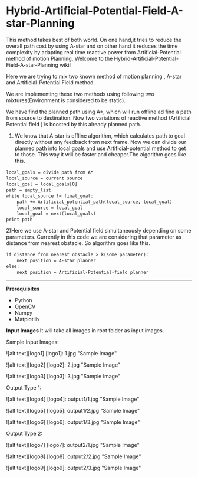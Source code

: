 # Hybrid-Artificial-Potential-Field-A-star-Planning
This method takes best of both world. On one hand,it tries to reduce the overall path cost by using A-star and on other hand it reduces the time complexity by adapting real time reactive power from Artificial-Potential method of motion Planning.
Welcome to the Hybrid-Artificial-Potential-Field-A-star-Planning wiki!

Here we are trying to mix two known method of motion planning , A-star and Artificial-Potential Field method.

We are implementing these two methods using following two mixtures(Environment is considered to be static).

We have find the planned path using A*, which will run offline ad find a path from source to destination.
Now two variations of reactive method (Artificial Potential field ) is boosted by this already planned path. 

1) We know that A-star is offline algorithm, which calculates path to goal directly without any feedback from next frame.  Now we can divide our planned path into local goals and use Artificial-potential method to get to those. This way it will be faster and cheaper.The algorithm goes like this.

```
local_goals = divide path from A*
local_source = current source
local_goal = local_goals[0]
path = empty_list
while local_source != final_goal:
    path += Artificial_potential_path(local_source, local_goal)
    local_source = local_goal
    local_goal = next(local_goals)
print path
```
2)Here we use A-star and Potential field simultaneously depending on some parameters. Currently in this code we are considering that parameter as distance from nearest obstacle. So algorithm goes like this.

```
if distance from nearest obstacle > k(some parameter):
    next position = A-star planner
else:
    next position = Artificial-Potential-field planner
```

---

<b> Prerequisites</b>
- Python
- OpenCV
- Numpy
- Matplotlib

<b> Input Images </b>
It will take all images in root folder as input images.

Sample Input Images:

![alt text][logo1]
[logo1]: 1.jpg "Sample Image"

![alt text][logo2]
[logo2]: 2.jpg "Sample Image"

![alt text][logo3]
[logo3]: 3.jpg "Sample Image"

Output Type 1:

![alt text][logo4]
[logo4]: output1/1.jpg "Sample Image"

![alt text][logo5]
[logo5]: output1/2.jpg "Sample Image"

![alt text][logo6]
[logo6]: output1/3.jpg "Sample Image"

Output Type 2:

![alt text][logo7]
[logo7]: output2/1.jpg "Sample Image"

![alt text][logo8]
[logo8]: output2/2.jpg "Sample Image"

![alt text][logo9]
[logo9]: output2/3.jpg "Sample Image"
